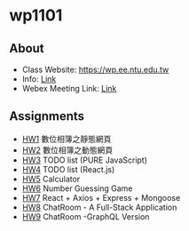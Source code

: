 # wp1101
## About
- Class Website: https://wp.ee.ntu.edu.tw
- Info: [Link](https://hackmd.io/9H-sQ4krS_CgTsVr2BflRQ?view)
- Webex Meeting Link: [Link](https://ntucc.webex.com/meet/cyhuang)

## Assignments
 - [HW1](<https://github.com/Huan80805/wp1101/tree/master/hw_description/hw1.pdf>) 數位相簿之靜態網⾴
 - [HW2](<https://github.com/Huan80805/wp1101/tree/master/hw_description/hw2.pdf>) 數位相簿之動態網頁
 - [HW3](<https://github.com/Huan80805/wp1101/tree/master/hw_description/hw3.pdf>) TODO list (PURE JavaScript)
 - [HW4](<https://github.com/Huan80805/wp1101/tree/master/hw_description/hw4.pdf>) TODO list (React.js)
 - [HW5](<https://github.com/Huan80805/wp1101/tree/master/hw_description/hw5.pdf>) Calculator
 - [HW6](<https://github.com/Huan80805/wp1101/tree/master/hw_description/hw6.pdf>) Number Guessing Game
 - [HW7](<https://github.com/Huan80805/wp1101/tree/master/hw_description/hw7.pdf>) React + Axios + Express + Mongoose
 - [HW8](<https://github.com/Huan80805/wp1101/tree/master/hw_description/hw8.pdf>) ChatRoom - A Full-Stack Application
 - [HW9](<https://github.com/Huan80805/wp1101/tree/master/hw_description/hw9.pdf>) ChatRoom -GraphQL Version
## 
